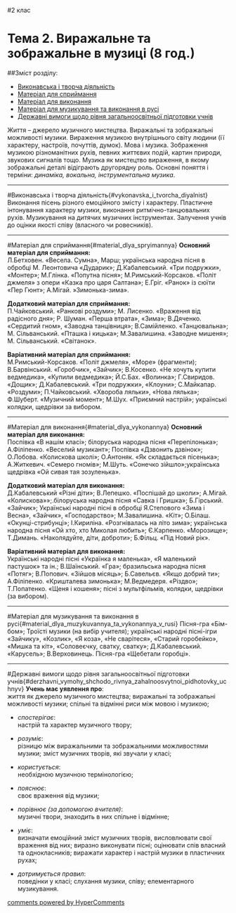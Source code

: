 <div id="hypercomments_widget" class="js-hypercomments-widget invisible"></div>

#2 клас 

Тема 2.  Виражальне та зображальне в музиці (8 год.)
============================================= 

##Зміст розділу:

*	[Виконавська і творча діяльність](#vykonavska_i_tvorcha_diyalnist)
*	[Матеріал для сприймання](#material_dlya_spryimannya)
*	[Матеріал для  виконання](#material_dlya_vykonannya)
*	[Матеріал для музикування та виконання в русі](#material_dlya_muzykuvannya_ta_vykonannya_v_rusi)
*	[Державні вимоги щодо рівня загальноосвітньої підготовки учнів](#derzhavni_vymohy_shchodo_rivnya_zahalnoosvytnoi_pidhotovky_uchnyv)

Життя – джерело музичного мистецтва. Виражальні та зображальні можливості музики. Вираження музикою  внутрішнього світу людини (її характеру, настроїв, почуттів, думок). Мова і музика. Зображення музикою різноманітних рухів, певних життєвих подій, картин природи, звукових сигналів тощо. Музика як мистецтво вираження, в якому зображальні деталі відіграють другорядну роль. Основні поняття і терміни: *динаміка, вокальна, інструментальна музика*.
<hr>

#Виконавська і творча діяльність{#vykonavska_i_tvorcha_diyalnist}
Виконання пісень різного емоційного змісту і характеру. Пластичне інтонування характеру музики, виконання ритмічно-танцювальних рухів. Музикування на дитячих музичних інструментах.  Залучення учнів до оцінки якості співу (власного чи ровесників). 
<hr>

#Матеріал для сприймання{#material_dlya_spryimannya}
**Основний матеріал для сприймання:**<br>Л.Бетховен. «Весела. Сумна», Марш; українська народна пісня в обробці   М. Леонтовича «Дударик»;  Д.Кабалевський. «Три подружки», «Монтер»; М.Глінка. «Попутна пісня»; М.Римський-Корсаков. «Політ джмеля» з  опери «Казка про царя Салтана»; Е.Гріг. «Ранок» із сюїти «Пер Гюнт»; А.Мігай. »Зимонька-зима».

**Додатковий матеріал для сприймання:**<br>П.Чайковський. «Ранкові роздуми»; М. Лисенко. «Враження від радісного дня»;  Р. Шуман. «Перша втрата», «Зима»;  В.Дяченко. «Сердитий гном», «Заводна танцівниця»; В.Самійленко. «Танцювальна»;  М. Сільванський. «Пташка і кицька»; М.Завалишина. «Заводне мишеня»; М. Сільванський.  «Світанок».   

**Варіативний матеріал для сприймання:**<br>М.Римський-Корсаков. «Політ джмеля», «Море» (фрагменти);  В.Барвінський. «Горобчик», «Зайчик»; В.Косенко. «Не хочуть купити ведмедика», «Купили ведмедика»; Й.С.Бах. «Волинка»; Г.Свиридов. «Дощик»; Д.Кабалевський. «Три подружки», «Клоуни»; С.Майкапар. «Роздуми»; П.Чайковський. «Хвороба ляльки», «Нова лялька»; Ф.Шуберт. «Музичний момент»; М.Шух. «Приємний настрій»; українські колядки, щедрівки за вибором.
<hr>

#Матеріал для  виконання{#material_dlya_vykonannya}
**Основний матеріал для виконання:**<br>Поспівка «В нашім класі»; білоруська народна пісня «Перепілонька»; А.Філіпенко. «Веселий музикант»;  Поспівка  «Дзвонить дзвінок»; О.Лобова. «Колискова школі»; О.Антоняк. «Як складається пісенька»; А.Житкевич. «Семеро гномів»; М.Шуть. «Сонечко зійшло»;українська щедрівка «Ой сивая тая зозуленька».  

**Додатковий матеріал для виконання:**<br>Д.Кабалевський «Різні діти»; В.Лепешко. «Поспішай до школи»; А.Мігай. «Колискова»»;.білоруська народна пісня «Савка і Гришка»; Б.Гірський. «Зайчик»; Українські народні пісні в обробці Я.Степового «Зима і Весна», «Зайчик», «Господарство»; М.Завалишина. «Кіт»; О.Білаш. «Окунці-стрибунці»; І.Кириліна. «Розгнівалась на літо зима»; українська народна пісня «Ой хто, хто Миколая любить»; Є.Карпенко. «Морозище»; Т.Димань. «Наколядуйте, діти, доброти»; Б.Фільц. «Під Новий рік».

**Варіативний матеріал для виконання:**<br>Українські народні пісні «Українка я маленька», «Я маленький пастушок» та ін.; В.Шаїнський. «Гра»; бразильська народна пісня «Потяг»;  В.Попович. «Зійшов місяць»; Б.Савельєв. «Якщо добрий ти»; А.Філіпенко. «Кришталева зимонька»; М.Ведмедеря. «Різдво»; Т.Попатенко. «Щеня і кошеня»; пісні з мультфільмів, колядки, щедрівки (за вибором). 
<hr>

#Матеріал для музикування  та  виконання в русі{#material_dlya_muzykuvannya_ta_vykonannya_v_rusi}
Пісня-гра «Бім-бом»; Троїсті музики (на вибір учителя);  українські народні пісні-ігри «Зайчику», «Козлик», «Я коза», «Не сварітеся», «Старий горобейко», «Мишка та кіт», «Соловеєчку, сватку, сватку»; Д.Кабалевський. «Карусель»;  В.Верховинець. Пісня-гра «Щебетали горобці».
<hr>

#Державні вимоги  щодо рівня загальноосвітньої підготовки учнів{#derzhavni_vymohy_shchodo_rivnya_zahalnoosvytnoi_pidhotovky_uchnyv}
**Учень має уявлення про**:<br>життя як джерело музичного мистецтва; виражальні та зображальні можливості музики; спільні та відмінні риси між мовою і музикою;

*  *спостерігає*:<br>настрій та характер музичного твору;

*  *розуміє*:<br>різницю між виражальними та зображальними можливостями музики; зміст музичних творів, які звучали у класі;

*  *користується*:<br>необхідною музичною термінологією;

*  *пояснює*:<br>своє враження від музики; 

*  *порівнює (за допомогою вчителя)*:<br>музичні твори, знаходить в них спільне і відмінне;

*  *уміє*:<br>визначати емоційний зміст музичних творів, висловлювати свої враження від них; виразно виконувати пісні; оцінювати спів власний  та однокласників; виражати характер і настрій  музики в пластичних рухах; 

*  *дотримується правил*:<br>поведінки у класі; слухання музики, співу; елементарного музикування.


<div class="js-hypercomments-container">
    <a href="http://hypercomments.com" class="hc-link" title="comments widget">comments powered by HyperComments</a>
</div>